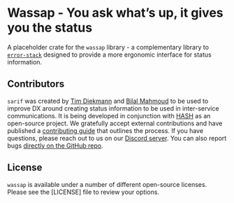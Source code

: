 # Wassap - You ask what’s up, it gives you the status

A placeholder crate for the `wassap` library - a complementary library to [`error-stack`] designed to provide a more ergonomic interface for status information.

[`error-stack`]: https://crates.io/crates/error-stack

## Contributors

`sarif` was created by [Tim Diekmann](https://github.com/TimDiekmann) and [Bilal Mahmoud](https://github.com/indietyp) to be used to improve DX around creating status information to be used in inter-service communications. It is being developed in conjunction with [HASH](https://hash.dev/) as an open-source project. We gratefully accept external contributions and have published a [contributing guide](https://github.com/hashintel/hash/blob/main/.github/CONTRIBUTING.md) that outlines the process. If you have questions, please reach out to us on our [Discord server](https://hash.ai/discord?utm_medium=organic&utm_source=github_readme_hash-repo_wassap). You can also report bugs [directly on the GitHub repo](https://github.com/hashintel/hash/issues/new?assignees=TimDiekmann%2Cindietyp).

## License

`wassap` is available under a number of different open-source licenses. Please see the [LICENSE] file to review your options.

